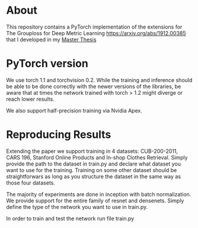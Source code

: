 
# About

This repository contains a PyTorch implementation of the extensions for The Grouploss for Deep Metric Learning https://arxiv.org/abs/1912.00385 that I developed in my [Master Thesis](https://drive.google.com/file/d/1kn1Lo-syhMLUbAzcnwQYgBwy9kxu_BYj/view?usp=sharing)



# PyTorch version

We use torch 1.1 and torchvision 0.2. While the training and inference should be able to be done correctly with the newer versions of the libraries, be aware that at times the network trained with torch > 1.2 might diverge or reach lower results.

We also support half-precision training via Nvidia Apex. 

# Reproducing Results

Extending the paper we support training in 4 datasets: CUB-200-2011, CARS 196, Stanford Online Products and In-shop Clothes Retrieval. Simply provide the path to the dataset in train.py and declare what dataset you want to use for the training. Training on some other dataset should be straightforwars as long as you structure the dataset in the same way as those four datasets.

The majority of experiments are done in inception with batch normalization. We provide support for the entire family of resnet and densenets. Simply define the type of the network you want to use in train.py.

In order to train and test the network run file train.py
